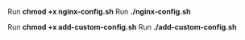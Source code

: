 
Run **chmod +x nginx-config.sh**
Run **./nginx-config.sh**

Run **chmod +x add-custom-config.sh**
Run **./add-custom-config.sh**

